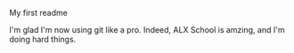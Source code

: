 My first readme

I'm glad I'm now using git like a pro. 
Indeed, ALX School is amzing, and I'm doing hard things.
